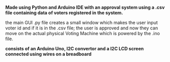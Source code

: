 **Made using Python and Arduino IDE with 
an approval system using a .csv file containing data of voters registered in the system.**

the main GUI .py file creates a small window which makes the user input voter id and if it is 
in the .csv file; the user is approved and now they can move on the actual physical Voting Machine 
which is powered by the .ino file.

**consists of an Arduino Uno, I2C convertor and a I2C LCD screen 
connected using wires on a breadboard**
